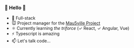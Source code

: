 ### 👋 Hello 👋

- 💬 Full-stack 
- 🐭 Project manager for the [Mau5ville Project](https://github.com/Mau5ville-Project)
- ⚛️ Currently learning *the triforce* (✓ React, ✓ Angular, Vue)
- ⚡ Typescript is amazing
- 📫 Let's talk code...
